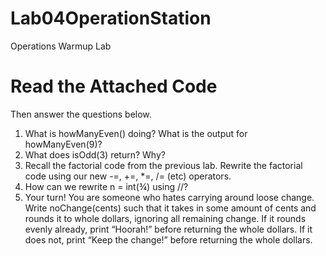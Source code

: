 # Lab04OperationStation
Operations Warmup Lab

# Read the Attached Code
Then answer the questions below.

1. What is howManyEven() doing? What is the output for howManyEven(9)?
2. What does isOdd(3) return? Why?
3. Recall the factorial code from the previous lab. Rewrite the factorial code using our new -=, +=, *=, /= (etc) operators.
4. How can we rewrite n = int(¾) using //?
5. Your turn! You are someone who hates carrying around loose change. Write noChange(cents) such that it takes in some amount of cents and rounds it to whole dollars, ignoring all remaining change. If it rounds evenly already, print “Hoorah!” before returning the whole dollars. If it does not, print “Keep the change!” before returning the whole dollars.

